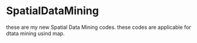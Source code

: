 # SpatialDataMining
these are my new Spatial Data Mining codes.
these codes are applicable for dtata mining usind map.
